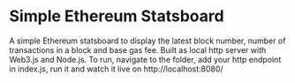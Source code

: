 # Simple Ethereum Statsboard
 A simple Ethereum statsboard to display the latest block number, number of transactions in a block and base gas fee. Built as local http server with Web3.js and Node.js. To run, navigate to the folder, add your http endpoint in index.js, run it and watch it live on http://localhost:8080/
